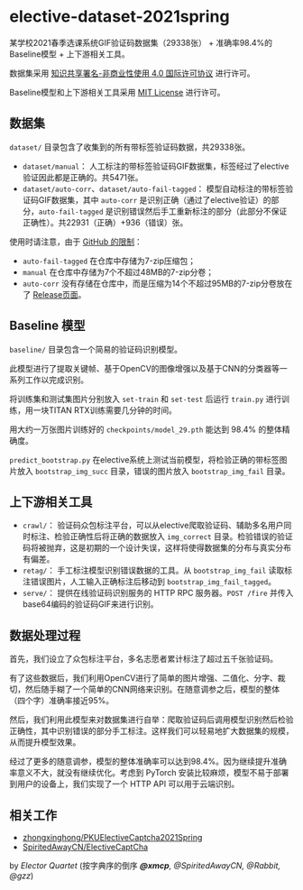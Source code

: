 # elective-dataset-2021spring

某学校2021春季选课系统GIF验证码数据集（29338张） + 准确率98.4%的Baseline模型 + 上下游相关工具。

数据集采用 <a rel="license" href="http://creativecommons.org/licenses/by-nc/4.0/">知识共享署名-非商业性使用 4.0 国际许可协议</a> 进行许可。

Baseline模型和上下游相关工具采用 [MIT License](https://mit-license.org/) 进行许可。



## 数据集

`dataset/` 目录包含了收集到的所有带标签验证码数据，共29338张。

- `dataset/manual`：
  人工标注的带标签验证码GIF数据集，标签经过了elective验证因此都是正确的。共5471张。
- `dataset/auto-corr`、`dataset/auto-fail-tagged`：
  模型自动标注的带标签验证码GIF数据集，其中 `auto-corr` 是识别正确（通过了elective验证）的部分，`auto-fail-tagged` 是识别错误然后手工重新标注的部分（此部分不保证正确性）。共22931（正确）+936（错误）张。

使用时请注意，由于 [GitHub 的限制](https://docs.github.com/en/github/managing-large-files/what-is-my-disk-quota)：

- `auto-fail-tagged` 在仓库中存储为7-zip压缩包；
- `manual` 在仓库中存储为7个不超过48MB的7-zip分卷；
- `auto-corr` 没有存储在仓库中，而是压缩为14个不超过95MB的7-zip分卷放在了 [Release页面](https://github.com/xmcp/elective-dataset-2021spring/releases)。



## Baseline 模型

`baseline/` 目录包含一个简易的验证码识别模型。

此模型进行了提取关键帧、基于OpenCV的图像增强以及基于CNN的分类器等一系列工作以完成识别。

将训练集和测试集图片分别放入 `set-train` 和 `set-test` 后运行 `train.py` 进行训练，用一块TITAN RTX训练需要几分钟的时间。

用大约一万张图片训练好的 `checkpoints/model_29.pth` 能达到 98.4% 的整体精确度。

`predict_bootstrap.py` 在elective系统上测试当前模型，将检验正确的带标签图片放入 `bootstrap_img_succ` 目录，错误的图片放入 `bootstrap_img_fail` 目录。



## 上下游相关工具

- `crawl/`：
  验证码众包标注平台，可以从elective爬取验证码、辅助多名用户同时标注、检验正确性后将正确的数据放入 `img_correct` 目录。检验错误的验证码将被抛弃，这是初期的一个设计失误，这样将使得数据集的分布与真实分布有偏差。
- `retag/`：
  手工标注模型识别错误数据的工具。从 `bootstrap_img_fail` 读取标注错误图片，人工输入正确标注后移动到 `bootstrap_img_fail_tagged`。
- `serve/`：
  提供在线验证码识别服务的 HTTP RPC 服务器。`POST /fire` 并传入base64编码的验证码GIF来进行识别。



## 数据处理过程

首先，我们设立了众包标注平台，多名志愿者累计标注了超过五千张验证码。

有了这些数据后，我们利用OpenCV进行了简单的图片增强、二值化、分字、裁切，然后随手糊了一个简单的CNN网络来识别。在随意调参之后，模型的整体（四个字）准确率接近95%。

然后，我们利用此模型来对数据集进行自举：爬取验证码后调用模型识别然后检验正确性，其中识别错误的部分手工标注。这样我们可以轻易地扩大数据集的规模，从而提升模型效果。

经过了更多的随意调参，模型的整体准确率可以达到98.4%。因为继续提升准确率意义不大，就没有继续优化。考虑到 PyTorch 安装比较麻烦，模型不易于部署到用户的设备上，我们实现了一个 HTTP API 可以用于云端识别。

## 相关工作

- [zhongxinghong/PKUElectiveCaptcha2021Spring](https://github.com/zhongxinghong/PKUElectiveCaptcha2021Spring)
- [SpiritedAwayCN/ElectiveCaptCha](https://github.com/SpiritedAwayCN/ElectiveCaptCha)

by *Elector Quartet* (按字典序的倒序 ***@xmcp**, @SpiritedAwayCN, @Rabbit, @gzz*)

